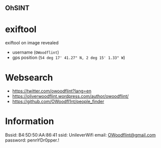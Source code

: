 ## OhSINT

# exiftool

exiftool on image revealed
* username (`OWoodflint`)
* gps position (`54 deg 17' 41.27" N, 2 deg 15' 1.33" W`)

# Websearch

* https://twitter.com/owoodflint?lang=en
* https://oliverwoodflint.wordpress.com/author/owoodflint/
* https://github.com/OWoodfl1nt/people_finder

# Information

Bssid: B4:5D:50:AA:86:41
ssid: UnileverWifi
email: OWoodflint@gmail.com
password: pennYDr0pper.!